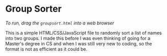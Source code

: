 # Group Sorter

*To run, drag the `groupsort.html` into a web browser*

This is a simple HTML/CSS/JavaScript file to randomly sort a list of names into two groups. I made this before I was even thinking of going for a Master's degree in CS and when I was still very new to coding, so the format is not as efficient as it could be.
